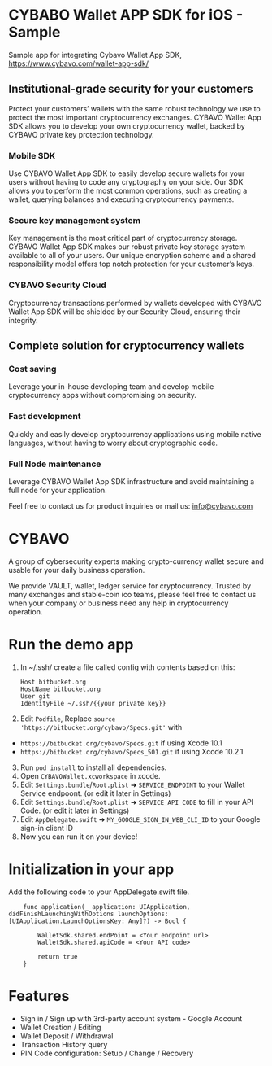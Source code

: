 # CYBABO Wallet APP SDK for iOS - Sample

Sample app for integrating Cybavo Wallet App SDK, https://www.cybavo.com/wallet-app-sdk/

## Institutional-grade security for your customers

Protect your customers’ wallets with the same robust technology we use to protect the most important cryptocurrency exchanges. CYBAVO Wallet App SDK allows you to develop your own cryptocurrency wallet, backed by CYBAVO private key protection technology.

### Mobile SDK
Use CYBAVO Wallet App SDK to easily develop secure wallets for your users without having to code any cryptography on your side. Our SDK allows you to perform the most common operations, such as creating a wallet, querying balances and executing cryptocurrency payments.

### Secure key management system
Key management is the most critical part of cryptocurrency storage. CYBAVO Wallet App SDK makes our robust private key storage system available to all of your users. Our unique encryption scheme and a shared responsibility model offers top notch protection for your customer’s keys.

### CYBAVO Security Cloud
Cryptocurrency transactions performed by wallets developed with CYBAVO Wallet App SDK will be shielded by our Security Cloud, ensuring their integrity.

## Complete solution for cryptocurrency wallets

### Cost saving
Leverage your in-house developing team and develop mobile cryptocurrency apps without compromising on security.

### Fast development
Quickly and easily develop cryptocurrency applications using mobile native languages, without having to worry about cryptographic code.

### Full Node maintenance
Leverage CYBAVO Wallet App SDK infrastructure and avoid maintaining a full node for your application.

Feel free to contact us for product inquiries or mail us: info@cybavo.com

# CYBAVO

A group of cybersecurity experts making crypto-currency wallet secure and usable for your daily business operation.

We provide VAULT, wallet, ledger service for cryptocurrency. Trusted by many exchanges and stable-coin ico teams, please feel free to contact us when your company or business need any help in cryptocurrency operation.

# Run the demo app
1. In ~/.ssh/ create a file called config with contents based on this:
    ```
    Host bitbucket.org
    HostName bitbucket.org
    User git
    IdentityFile ~/.ssh/{{your private key}}
    ```
2. Edit `Podfile`, Replace `source 'https://bitbucket.org/cybavo/Specs.git'` with
  * `https://bitbucket.org/cybavo/Specs.git` if using Xcode 10.1
  * `https://bitbucket.org/cybavo/Specs_501.git` if using Xcode 10.2.1
3. Run ```pod install``` to install all dependencies.
4. Open ```CYBAVOWallet.xcworkspace``` in xcode.
5. Edit `Settings.bundle`/`Root.plist` ➜ `SERVICE_ENDPOINT` to your Wallet Service endpoont. (or edit it later in Settings)
6. Edit `Settings.bundle`/`Root.plist` ➜ `SERVICE_API_CODE` to fill in your API Code. (or edit it later in Settings)
7. Edit `AppDelegate.swift` ➜ `MY_GOOGLE_SIGN_IN_WEB_CLI_ID` to your Google sign-in client ID
8. Now you can run it on your device!

# Initialization in your app
Add the following code to your AppDelegate.swift file.
```
    func application(_ application: UIApplication, didFinishLaunchingWithOptions launchOptions: [UIApplication.LaunchOptionsKey: Any]?) -> Bool {
       
        WalletSdk.shared.endPoint = <Your endpoint url>
        WalletSdk.shared.apiCode = <Your API code>

        return true
    }
```    

# Features
- Sign in / Sign up with 3rd-party account system - Google Account
- Wallet Creation / Editing
- Wallet Deposit / Withdrawal
- Transaction History query
- PIN Code configuration: Setup / Change / Recovery
